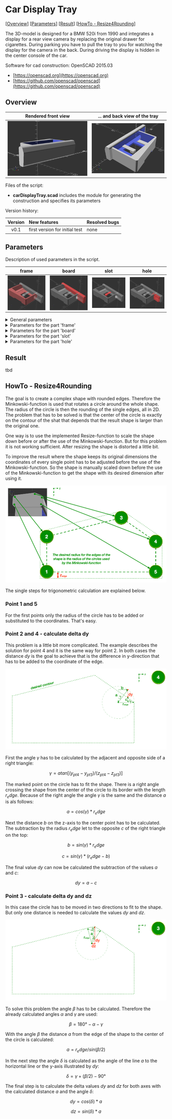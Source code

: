 # Car Display Tray #

[[Overview](#overview)] [[Parameters](#parameters)] [[Result](#result)] [[HowTo - Resize4Rounding](#howToRounding)]

The 3D-model is designed for a BMW 520i from 1990 and integrates a display for a rear view camera by replacing the original drawer for cigarettes. During parking you have to pull the tray to you for watching the display for the camera in the back. During driving the display is hidden in the center console of the car.

Software for cad construction: OpenSCAD 2015.03
- [https://openscad.org](https://openscad.org)
- [https://github.com/openscad/openscad](https://github.com/openscad/openscad)

<a name="overview"></a>
## Overview ##

| Rendered front view | ... and back view of the tray |
| :-----------------: | :---------------------------: |
| ![](pictures/carDisplayTray_front01.png) | ![](pictures/carDisplayTray_back01.png) |

Files of the script:

- __carDisplayTray.scad__ includes the module for generating the construction and specifies its parameters

Version history:

| Version | New features                   | Resolved bugs |
| :-----: | :----------------------------- | :------------ |
| v0.1    | first version for initial test | none          |

<a name="parameters"></a>
## Parameters ##

Description of used parameters in the script.

| frame | board | slot | hole |
| :---: | :---: | :--: | :--: |
| ![](pictures/carDisplayTray_partFrame01.png) | ![](pictures/carDisplayTray_partBoard01.png) | ![](pictures/carDisplayTray_partSlot01.png) | ![](pictures/carDisplayTray_partHole01.png) |

<details>
<summary>General parameters</summary>
<br>
<table>
	<tr>
		<th>Name</th>
		<th>Description</th>
	</tr>
	<tr>
		<td>_fn</td>
		<td>Resolution of rounded edges</td>
	</tr>
</table>
<br>
</details>

<details>
<summary>Parameters for the part 'frame'</summary>
<br>
<table>
	<tr>
		<th>Name</th>
		<th>Description</th>
	</tr>
	<tr>
		<td>fr_dim_x</td>
		<td>x-dimension outer edge</td>
	</tr>
	<tr>
		<td>fr_delta_y</td>
		<td>Additional expansion for display in y-dimension</td>
	</tr>
	<tr>
		<td>fr_dim_y1</td>
		<td>y-dimension outer edge left side</td>
	</tr>
	<tr>
		<td>fr_dim_y2</td>
		<td>y-dimension outer edge right side</td>
	</tr>
	<tr>
		<td>fr_dim_z</td>
		<td>z-dimension outer edge</td>
	</tr>
	<tr>
		<td>fr_edge_r</td>
		<td>Radius of the rounded edges</td>
	</tr>
	<tr>
		<td>fr_display_dim_x</td>
		<td>x-dimension of display</td>
	</tr>
	<tr>
		<td>fr_display_dim_y</td>
		<td>y-dimension of display</td>
	</tr>
	<tr>
		<td>fr_display_delta_z</td>
		<td>Distance display from the bottom</td>
	</tr>
	<tr>
		<td>fr_rail_delta_x</td>
		<td>Additional expansion for rail in x-dimension</td>
	</tr>
	<tr>
		<td>fr_rail_pos_x1</td>
		<td>Left position of rail for locking channel</td>
	</tr>
	<tr>
		<td>fr_rail_pos_x2</td>
		<td>Right position of rail for locking channel</td>
	</tr>
	<tr>
		<td>fr_rail_dim_z</td>
		<td>z-dimension of rail</td>
	</tr>
	<tr>
		<td>fr_feet_dim_x</td>
		<td>x-dimension for feet for display at the side</td>
	</tr>
	<tr>
		<td>fr_feet_dim_z</td>
		<td>z-dimension for feet for display at the side</td>
	</tr>
</table>
<br>
</details>

<details>
<summary>Parameters for the part 'board'</summary>
<br>
<table>
	<tr>
		<th>Name</th>
		<th>Description</th>
	</tr>
	<tr>
		<td>bd_pos_x1</td>
		<td>Left position in x-dimension</td>
	</tr>
	<tr>
		<td>bd_pos_x2</td>
		<td>Right position in x-dimension</td>
	</tr>
	<tr>
		<td>bd_pt1_pos_y</td>
		<td>Point 1 position in y-dimension</td>
	</tr>
	<tr>
		<td>bd_pt1_pos_z</td>
		<td>Point 1 position in z-dimension</td>
	</tr>
	<tr>
		<td>bd_pt2_pos_y</td>
		<td>Point 2 position in y-dimension</td>
	</tr>
	<tr>
		<td>bd_pt2_pos_z</td>
		<td>Point 2 position in z-dimension</td>
	</tr>
	<tr>
		<td>bd_pt3_pos_y</td>
		<td>Point 3 position in y-dimension</td>
	</tr>
	<tr>
		<td>bd_pt3_pos_z</td>
		<td>Point 3 position in z-dimension</td>
	</tr>
	<tr>
		<td>bd_pt4_pos_y</td>
		<td>Point 4 position in y-dimension</td>
	</tr>
	<tr>
		<td>bd_pt4_pos_z</td>
		<td>Point 4 position in z-dimension</td>
	</tr>
	<tr>
		<td>bd_pt5_pos_y</td>
		<td>Point 5 position in y-dimension</td>
	</tr>
	<tr>
		<td>bd_pt5_pos_z</td>
		<td>Point 5 position in z-dimension</td>
	</tr>
	<tr>
		<td>bd_edge_r</td>
		<td>Radius of the rounded edges</td>
	</tr>
</table>
<br>
</details>

<details>
<summary>Parameters for the part 'slot'</summary>
<br>
<table>
	<tr>
		<th>Name</th>
		<th>Description</th>
	</tr>
	<tr>
		<td>st_delta_x</td>
		<td>Tolerance for slot in x-dimension</td>
	</tr>
	<tr>
		<td>st_delta_y</td>
		<td>Tolerance for slot in y-dimension</td>
	</tr>
	<tr>
		<td>st_pos_x1</td>
		<td>Left position of slot for fixation in channel</td>
	</tr>
	<tr>
		<td>st_pos_x2</td>
		<td>Right position of slot for fixation in channel</td>
	</tr>
	<tr>
		<td>st_pos_y1</td>
		<td>Front position of slot for fixation in channel</td>
	</tr>
	<tr>
		<td>st_pos_y2</td>
		<td>Back position of slot for fixation in channel</td>
	</tr>
	<tr>
		<td>st_bar_dim_z</td>
		<td>z-dimension of the bar to connect the fixation</td>
	</tr>
</table>
<br>
</details>

<details>
<summary>Parameters for the part 'hole'</summary>
<br>
<table>
	<tr>
		<th>Name</th>
		<th>Description</th>
	</tr>
	<tr>
		<td>hl_connector_d</td>
		<td>Diameter for hole for connector and wire</td>
	</tr>
	<tr>
		<td>hl_connector_dim_x</td>
		<td>x-dimension for hole cutting off the board</td>
	</tr>
</table>
<br>
</details>

<a name="result"></a>
## Result

tbd

<a name="howToRounding"></a>
## HowTo - Resize4Rounding ##

The goal is to create a complex shape with rounded edges. Therefore the Minkowski-function is used that rotates a circle around the whole shape. The radius of the circle is then the rounding of the single edges, all in 2D. The problem that has to be solved is that the center of the circle is exactly on the contour of the shat that depends that the result shape is larger than the original one.

One way is to use the implemented Resize-function to scale the shape down before or after the use of the Minkowski-function. But for this problem it is not working sufficient. After resizing the shape is distorted a little bit.

To improve the result where the shape keeps its original dimensions the coordinates of every single point has to be adjusted before the use of the Minkowski-function. So the shape is manually scaled down before the use of the Minkowski-function to get the shape with its desired dimension after using it.

![Overview of single points that have to be calculated for the board](pictures/carDisplayTray_howTo_overview.png)


The single steps for trigonometric calculation are explained below.

### Point 1 and 5 ###

For the first points only the radius of the circle has to be added or substituted to the coordinates. That's easy.

### Point 2 and 4 - calculate delta dy ###

This problem is a little bit more complicated. The example describes the solution for point 4 and it is the same way for point 2. In both cases the distance $dy$ is the goal to achieve that is the difference in y-direction that has to be added to the coordinate of the edge.

![](pictures/carDisplayTray_howto_point4.png)

First the angle $\gamma$ has to be calculated by the adjacent and opposite side of a right triangle:

$$\gamma = atan[(y_{pt4} - y_{pt3}) / (z_{pt4} - z_{pt3})]$$

The marked point on the circle has to fit the shape. There is a right angle crossing the shape from the center of the circle to its border with the length $r_edge$. Because of the right angle the angle $\gamma$ is the same and the distance $a$ is als follows:

$$a = cos(\gamma) * r_edge$$

Next the distance $b$ on the z-axis to the center point has to be calculated. The subtraction by the radius $r_edge$ let to the opposite $c$ of the right triangle on the top:

$$b = sin(\gamma) * r_edge$$

$$c = sin(\gamma) * (r_edge - b)$$

The final value $dy$ can now be calculated the subtraction of the values $a$ and $c$:

$$dy = a - c$$

### Point 3 - calculate delta dy and dz ###

In this case the circle has to be moved in two directions to fit to the shape. But only one distance is needed to calculate the values $dy$ and $dz$.

![](pictures/carDisplayTray_howto_point3.png)

To solve this problem the angle $\beta$ has to be calculated. Therefore the already calculated angles $\alpha$ and $\gamma$ are used:

$$\beta = 180° - \alpha - \gamma$$

With the angle $\beta$ the distance $a$ from the edge of the shape to the center of the circle is calculated:

$$a = r_edge / sin(\beta / 2)$$

In the next step the angle $\delta$ is calculated as the angle of the line $a$ to the horizontal line or the y-axis illustrated by $dy$:

$$\delta = \gamma + (\beta/2) - 90°$$

The final step is to calculate the delta values $dy$ and $dz$ for both axes with the calculated distance $a$ and the angle $\delta$:

$$dy = cos(\delta) * a$$

$$dz = sin(\delta) * a$$